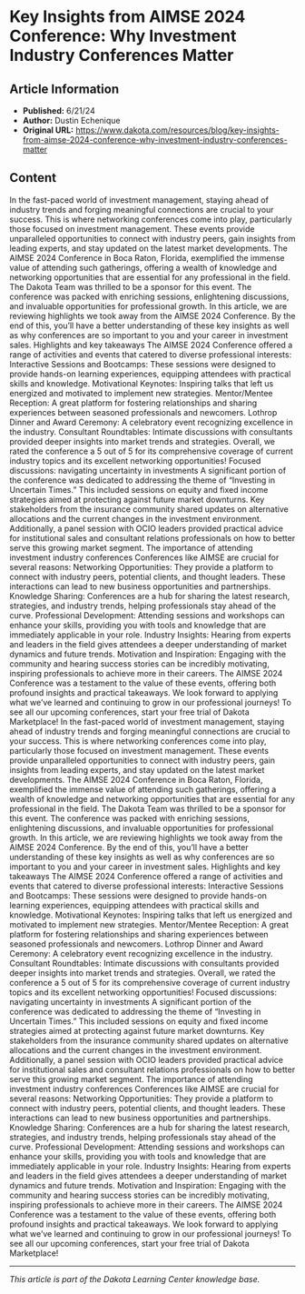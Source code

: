 # Key Insights from AIMSE 2024 Conference: Why Investment Industry Conferences Matter

## Article Information
- **Published:** 6/21/24
- **Author:** Dustin Echenique
- **Original URL:** https://www.dakota.com/resources/blog/key-insights-from-aimse-2024-conference-why-investment-industry-conferences-matter

## Content

In the fast-paced world of investment management, staying ahead of industry trends and forging meaningful connections are crucial to your success. This is where networking conferences come into play, particularly those focused on investment management. These events provide unparalleled opportunities to connect with industry peers, gain insights from leading experts, and stay updated on the latest market developments. The AIMSE 2024 Conference in Boca Raton, Florida, exemplified the immense value of attending such gatherings, offering a wealth of knowledge and networking opportunities that are essential for any professional in the field. The Dakota Team was thrilled to be a sponsor for this event. The conference was packed with enriching sessions, enlightening discussions, and invaluable opportunities for professional growth. In this article, we are reviewing highlights we took away from the AIMSE 2024 Conference. By the end of this, you’ll have a better understanding of these key insights as well as why conferences are so important to you and your career in investment sales. Highlights and key takeaways The AIMSE 2024 Conference offered a range of activities and events that catered to diverse professional interests: Interactive Sessions and Bootcamps: These sessions were designed to provide hands-on learning experiences, equipping attendees with practical skills and knowledge. Motivational Keynotes: Inspiring talks that left us energized and motivated to implement new strategies. Mentor/Mentee Reception: A great platform for fostering relationships and sharing experiences between seasoned professionals and newcomers. Lothrop Dinner and Award Ceremony: A celebratory event recognizing excellence in the industry. Consultant Roundtables: Intimate discussions with consultants provided deeper insights into market trends and strategies. Overall, we rated the conference a 5 out of 5 for its comprehensive coverage of current industry topics and its excellent networking opportunities! Focused discussions: navigating uncertainty in investments A significant portion of the conference was dedicated to addressing the theme of “Investing in Uncertain Times.” This included sessions on equity and fixed income strategies aimed at protecting against future market downturns. Key stakeholders from the insurance community shared updates on alternative allocations and the current changes in the investment environment. Additionally, a panel session with OCIO leaders provided practical advice for institutional sales and consultant relations professionals on how to better serve this growing market segment. The importance of attending investment industry conferences Conferences like AIMSE are crucial for several reasons: Networking Opportunities: They provide a platform to connect with industry peers, potential clients, and thought leaders. These interactions can lead to new business opportunities and partnerships. Knowledge Sharing: Conferences are a hub for sharing the latest research, strategies, and industry trends, helping professionals stay ahead of the curve. Professional Development: Attending sessions and workshops can enhance your skills, providing you with tools and knowledge that are immediately applicable in your role. Industry Insights: Hearing from experts and leaders in the field gives attendees a deeper understanding of market dynamics and future trends. Motivation and Inspiration: Engaging with the community and hearing success stories can be incredibly motivating, inspiring professionals to achieve more in their careers. The AIMSE 2024 Conference was a testament to the value of these events, offering both profound insights and practical takeaways. We look forward to applying what we’ve learned and continuing to grow in our professional journeys! To see all our upcoming conferences, start your free trial of Dakota Marketplace! In the fast-paced world of investment management, staying ahead of industry trends and forging meaningful connections are crucial to your success. This is where networking conferences come into play, particularly those focused on investment management. These events provide unparalleled opportunities to connect with industry peers, gain insights from leading experts, and stay updated on the latest market developments. The AIMSE 2024 Conference in Boca Raton, Florida, exemplified the immense value of attending such gatherings, offering a wealth of knowledge and networking opportunities that are essential for any professional in the field. The Dakota Team was thrilled to be a sponsor for this event. The conference was packed with enriching sessions, enlightening discussions, and invaluable opportunities for professional growth. In this article, we are reviewing highlights we took away from the AIMSE 2024 Conference. By the end of this, you’ll have a better understanding of these key insights as well as why conferences are so important to you and your career in investment sales. Highlights and key takeaways The AIMSE 2024 Conference offered a range of activities and events that catered to diverse professional interests: Interactive Sessions and Bootcamps: These sessions were designed to provide hands-on learning experiences, equipping attendees with practical skills and knowledge. Motivational Keynotes: Inspiring talks that left us energized and motivated to implement new strategies. Mentor/Mentee Reception: A great platform for fostering relationships and sharing experiences between seasoned professionals and newcomers. Lothrop Dinner and Award Ceremony: A celebratory event recognizing excellence in the industry. Consultant Roundtables: Intimate discussions with consultants provided deeper insights into market trends and strategies. Overall, we rated the conference a 5 out of 5 for its comprehensive coverage of current industry topics and its excellent networking opportunities! Focused discussions: navigating uncertainty in investments A significant portion of the conference was dedicated to addressing the theme of “Investing in Uncertain Times.” This included sessions on equity and fixed income strategies aimed at protecting against future market downturns. Key stakeholders from the insurance community shared updates on alternative allocations and the current changes in the investment environment. Additionally, a panel session with OCIO leaders provided practical advice for institutional sales and consultant relations professionals on how to better serve this growing market segment. The importance of attending investment industry conferences Conferences like AIMSE are crucial for several reasons: Networking Opportunities: They provide a platform to connect with industry peers, potential clients, and thought leaders. These interactions can lead to new business opportunities and partnerships. Knowledge Sharing: Conferences are a hub for sharing the latest research, strategies, and industry trends, helping professionals stay ahead of the curve. Professional Development: Attending sessions and workshops can enhance your skills, providing you with tools and knowledge that are immediately applicable in your role. Industry Insights: Hearing from experts and leaders in the field gives attendees a deeper understanding of market dynamics and future trends. Motivation and Inspiration: Engaging with the community and hearing success stories can be incredibly motivating, inspiring professionals to achieve more in their careers. The AIMSE 2024 Conference was a testament to the value of these events, offering both profound insights and practical takeaways. We look forward to applying what we’ve learned and continuing to grow in our professional journeys! To see all our upcoming conferences, start your free trial of Dakota Marketplace!

---

*This article is part of the Dakota Learning Center knowledge base.*